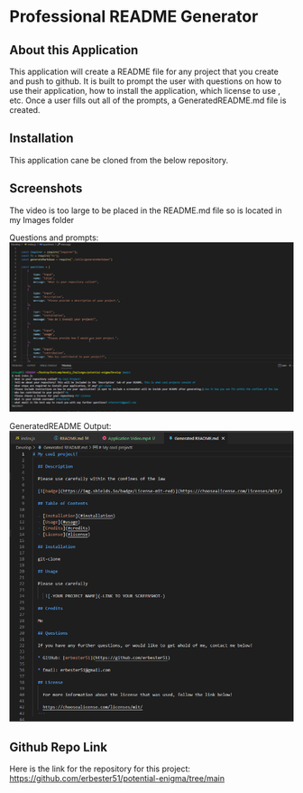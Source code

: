 # Professional README Generator 

## About this Application
This application will create a README file for any project that you create and push to github. It is built to prompt the user with questions on how to use their application, how to install the application, which license to use , etc. Once a user fills out all of the prompts, a GeneratedREADME.md file is created.

## Installation 
This application cane be cloned from the below repository.

## Screenshots
The video is too large to be placed in the README.md file so is located in my Images folder

Questions and prompts:
![alt text](https://github.com/erbester51/potential-enigma/blob/main/Develop/images/Questions.png)

GeneratedREADME Output:
![alt text](https://github.com/erbester51/potential-enigma/blob/main/Develop/images/Generated_ReadMe.png)

## Github Repo Link
Here is the link for the repository for this project:
https://github.com/erbester51/potential-enigma/tree/main
